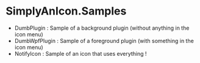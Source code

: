 # SimplyAnIcon.Samples

 - DumbPlugin : Sample of a background plugin (without anything in the icon menu)
 - DumbWpfPlugin : Sample of a foreground plugin (with something in the icon menu)
 - NotifyIcon : Sample of an icon that uses everything !